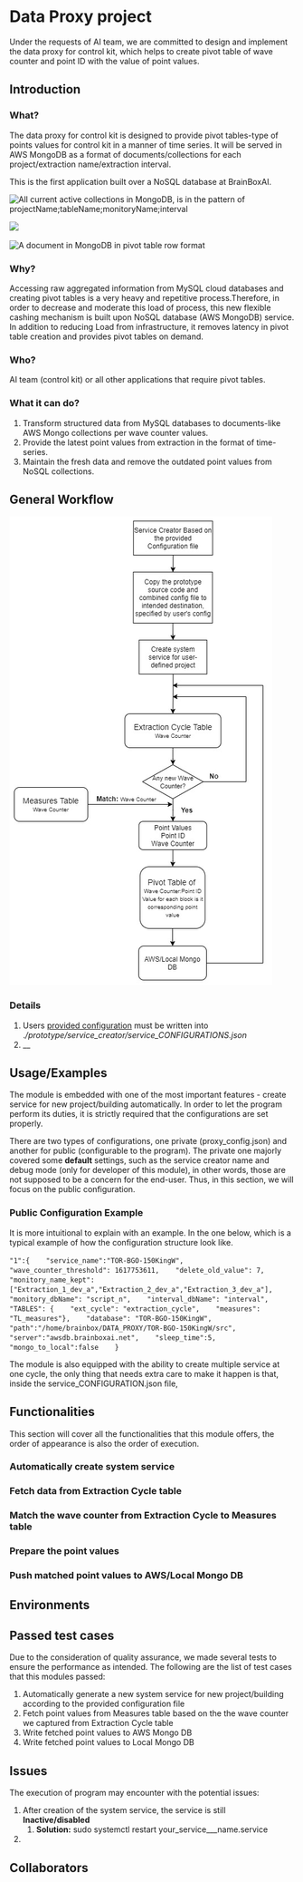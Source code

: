 # Data Proxy project

Under the requests of AI team, we are committed to design and implement the data proxy for control kit, which helps to create pivot table of wave counter and point ID with the value of point values. 

## Introduction

### What?

The data proxy for control kit is designed to provide pivot tables-type of points values for control kit in a manner of time series. It will be served in AWS MongoDB as a format of documents/collections for each project/extraction name/extraction interval. 

This is the first application built over a NoSQL database at BrainBoxAI.

![All current active collections in MongoDB, is in the pattern of projectName;tableName;monitoryName;interval](https://lh4.googleusercontent.com/qW4b_Sg6Hf-Vv7l7njIQIF2TrHWd1L4CcGMiFlCje6KpTjqu5XYeKUxNw4IOvyvFwKyAzBmeOssaa7hfqlSZdOICmgFZj_q6kr7qGSUzafFwuHhYCKoR8lH-1citLMmH34V7EWI6)

![](https://lh3.googleusercontent.com/Hvb9FKsachGzrjlLhG_D-M_iv0rd0IWadlsg4wZNHw9abTXYQO68tPHDzLp0xkao1lD4YYLs0eaeJoHTPL2-GT0opGoaL4MS_QKm9Sqkfo0I4AH3WIW9ccJuA_nd3bTCpajiJZhB)

![A document in MongoDB in pivot table row format](https://lh6.googleusercontent.com/HctWe9tppNBd2zVycX4azpzzqYBbv4sjfdl3FUedlXF5neaX5aRPB26F0aUpop0MN9D9W1B19CPB2-pv9O8PGOa1ChyvbLL49daryMH_9VFLo454uouYtUSpOMfBn-LWygMH6Eq3)

### Why?

Accessing raw aggregated information from MySQL cloud databases and creating pivot tables is a very heavy and repetitive process.Therefore, in order to decrease and moderate this load of process, this new flexible cashing mechanism is built upon NoSQL database \(AWS MongoDB\) service. In addition to reducing Load from infrastructure, it removes latency in pivot table creation and provides pivot tables on demand.

### Who?

AI team \(control kit\) or all other applications that require pivot tables.

### What it can do?

1. Transform structured data from MySQL databases to documents-like AWS Mongo collections per wave counter values.
2. Provide the latest point values from extraction in the format of time-series. 
3. Maintain the fresh data and remove the outdated point values from NoSQL collections.

## General Workflow

![](.gitbook/assets/image%20%283%29.png)

### Details

1. Users [provided configuration](data-proxy-project.md#usage-examples) must be written into ._/prototype/service\_creator/service\_CONFIGURATIONS.json_
2. \_\_

## Usage/Examples

The module is embedded with one of the most important features - create service for new project/building automatically. In order to let the program perform its duties, it is strictly required that the configurations are set properly. 

There are two types of configurations, one private \(proxy\_config.json\) and another for public \(configurable to the program\). The private one majorly covered some **default** settings, such as the service creator name and debug mode \(only for developer of this module\), in other words, those are not supposed to be a concern for the end-user. Thus, in this section, we will focus on the public configuration. 

### Public Configuration Example

It is more intuitional to explain with an example. In the one below, which is a typical example of how the configuration structure look like. 

`"1":{   
    "service_name":"TOR-BGO-150KingW",   
    "wave_counter_threshold": 1617753611,   
    "delete_old_value": 7,   
    "monitory_name_kept":["Extraction_1_dev_a","Extraction_2_dev_a","Extraction_3_dev_a"],   
    "monitory_dbName": "script_n",   
    "interval_dbName": "interval",   
    "TABLES": {   
          "ext_cycle": "extraction_cycle",   
          "measures": "TL_measures"},   
    "database": "TOR-BGO-150KingW",   
    "path":"/home/brainbox/DATA_PROXY/TOR-BGO-150KingW/src",   
    "server":"awsdb.brainboxai.net",   
    "sleep_time":5,   
    "mongo_to_local":false   
}`

The module is also equipped with the ability to create multiple service at one cycle, the only thing that needs extra care to make it happen is that, inside the service\_CONFIGURATION.json file, 

## Functionalities

This section will cover all the functionalities that this module offers, the order of appearance is also the order of execution. 

### Automatically create system service

### Fetch data from Extraction Cycle table

### Match the wave counter from Extraction Cycle to Measures table 

### Prepare the point values 

### Push matched point values to AWS/Local Mongo DB

## Environments

## Passed test cases

Due to the consideration of quality assurance, we made several tests to ensure the performance as intended. The following are the list of test cases that this modules passed:

1. Automatically generate a new system service for new project/building according to the provided configuration file
2. Fetch point values from Measures table based on the the wave counter we captured from Extraction Cycle table
3. Write fetched point values to AWS Mongo DB
4. Write fetched point values to Local Mongo DB

## Issues

The execution of program may encounter with the potential issues:

1. After creation of the system service, the service is still **Inactive/disabled** 
   1. **Solution:** sudo systemctl restart your\_service_\__name.service
2. 
## Collaborators

